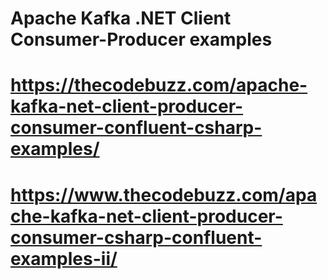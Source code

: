 # Apache Kafka .NET Client Consumer-Producer examples
# https://thecodebuzz.com/apache-kafka-net-client-producer-consumer-confluent-csharp-examples/
# https://www.thecodebuzz.com/apache-kafka-net-client-producer-consumer-csharp-confluent-examples-ii/

